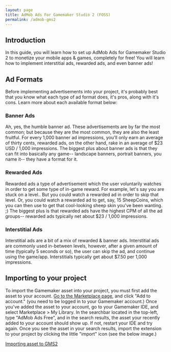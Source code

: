 ```yaml
---
layout: page
title: AdMob Ads For Gamemaker Studio 2 (FOSS)
permalink: /admob-gms2
---
```


## Introduction

In this guide, you will learn how to set up AdMob Ads for Gamemaker Studio 2 to monetize your mobile apps & games, completely for free! You will learn how to implement interstitial ads, rewarded ads, and even banner ads!

## Ad Formats

Before implementing advertisements into your project, it's probably best that you know what each type of ad format does, it's pros, along with it's cons. Learn more about each available format below:


### Banner Ads

Ah, yes, the humble banner ad. These advertisements are by far the most common; but because they are the most common, they are also the least fruitful. For every 1,000 banner ad impressions, you'll only earn an average of thirty cents, rewarded ads, on the other hand, rake in an average of $23 USD / 1,000 impressions. The biggest plus about banner ads is that they can fit into basically any game-- landscape banners, portrait banners, you name it-- they have a format for it.

### Rewarded Ads

Rewarded ads a type of advertisement which the user voluntarily watches in order to get some type of in-game reward. For example, let's say you are stuck on a level.. But you could watch a rewarded ad in order to skip that level. Or, you could watch a rewarded ad to get, say, 15 SheepCoins, which you can then use to get that cool-looking sheep skin you've been wanting. ;) The biggest plus is that rewarded ads have the highest CPM of all the ad groups-- rewarded ads typically net about $23 / 1,000 impressions.

### Interstitial Ads

Interstitial ads are a bit of a mix of rewarded & banner ads. Interstitial ads are commonly used in-between levels, however, after a given amount of time (typically 5 seconds or so), the user can skip the ad, and continue using the game/app. Interstitials typically get about $7.50 per 1,000 impressions.

## Importing to your project

To import the Gamemaker asset into your project, you must first add the asset to your account. [Go to the Marketplace page](https://marketplace.yoyogames.com/assets/9589/admob-ads-free), and click "Add to account." (you need to be logged in to your Gamemaker account.) Once you've added the asset to your account, go to your Gamemaker IDE, and select Marketplace > My Library. In the searchbar located in the top-left, type "AdMob Ads Free", and in the search results, the asset your recently added to your account should show up. If not, restart your IDE and try again. Once you see the asset in your search results, import the extension to your project by clicking the little "import" icon (see the below image.)

[Importing asset to GMS2](assets/article-assets/admob-gms2/import.png)
